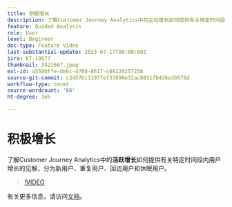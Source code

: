```yaml
---
title: 积极增长
description: 了解Customer Journey Analytics中的主动增长如何提供有关特定时间段内用户增长的见解，其中按新用户、重复用户、回访用户和休眠用户进行划分。
feature: Guided Analysis
role: User
level: Beginner
doc-type: Feature Video
last-substantial-update: 2023-07-17T00:00:00Z
jira: KT-13677
thumbnail: 3421667.jpeg
exl-id: a550bffe-de6c-4780-8617-c68226257258
source-git-commit: c3457bc3197fef37890e32ac8831fb426e3b575d
workflow-type: tm+mt
source-wordcount: '66'
ht-degree: 16%

---
```


# 积极增长

了解Customer Journey Analytics中的&#x200B;**活跃增长**&#x200B;如何提供有关特定时间段内用户增长的见解，分为新用户、重复用户、回访用户和休眠用户。

>[!VIDEO](https://video.tv.adobe.com/v/3421667/?learn=on)

有关更多信息，请访问[文档](https://experienceleague.adobe.com/docs/analytics-platform/using/guided-analysis/user-growth/active.html)。

